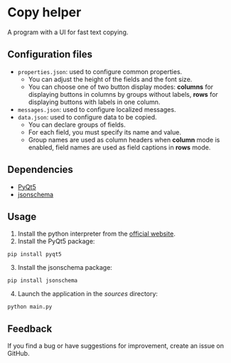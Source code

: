 # Copy helper

A program with a UI for fast text copying.

## Configuration files

- `properties.json`: used to configure common properties.
  - You can adjust the height of the fields and the font size.
  - You can choose one of two button display modes: **columns** for displaying buttons in columns by groups without labels, **rows** for displaying buttons with labels in one column.
- `messages.json`: used to configure localized messages.
- `data.json`: used to configure data to be copied.
  - You can declare groups of fields.
  - For each field, you must specify its name and value.
  - Group names are used as column headers when **column** mode is enabled, field names are used as field captions in **rows** mode.

## Dependencies

- [PyQt5](https://riverbankcomputing.com/software/pyqt/intro)
- [jsonschema](https://python-jsonschema.readthedocs.io/en/stable/)

## Usage

1. Install the python interpreter from the [official website](https://www.python.org/).
2. Install the PyQt5 package:
  ```shell
  pip install pyqt5
  ```
3. Install the jsonschema package:
  ```shell
  pip install jsonschema
  ```
4. Launch the application in the *sources* directory:
  ```shell
  python main.py
  ```

## Feedback

If you find a bug or have suggestions for improvement, create an issue on GitHub.

